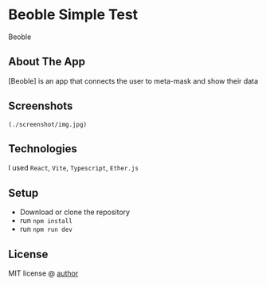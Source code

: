 # Beoble Simple Test
Beoble

## About The App
[Beoble] is an app that connects the user to meta-mask and show their data

## Screenshots

`(./screenshot/img.jpg)`
## Technologies
I used `React`, `Vite`, `Typescript`, `Ether.js`

## Setup
- Download or clone the repository
- run `npm install`
- run `npm run dev`

## License

MIT license @ [author](author.com)
